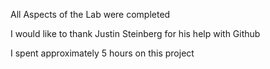 All Aspects of the Lab were completed

I would like to thank Justin Steinberg for his help with Github

I spent approximately 5 hours on this project
